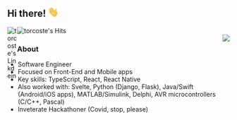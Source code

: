 ## Hi there! <img src="https://github.com/torcoste/torcoste/raw/master/images/hi.gif" width="24px"></h2>

<a href="https://www.linkedin.com/in/victor-kostyuk/">
  <img align="left" alt="torcoste's Linkdein" width="22px" src="https://cdn.jsdelivr.net/npm/simple-icons@v3/icons/linkedin.svg" />
</a>
<img align="left" alt="torcoste's Hits" src="https://hits.seeyoufarm.com/api/count/incr/badge.svg?url=https%3A%2F%2Fgithub.com%2Ftorcoste" />
<br />
<img align='right' src="https://github-readme-stats.vercel.app/api?username=torcoste&show_icons=true">

### About
- Software Engineer
- Focused on Front-End and Mobile apps
- Key skills: TypeScript, React, React Native
- Also worked with: Svelte, Python (Django, Flask), Java/Swift (Android/iOS apps), MATLAB/Simulink, Delphi, AVR microcontrollers (C/C++, Pascal)
- Inveterate Hackathoner (Covid, stop, please)
